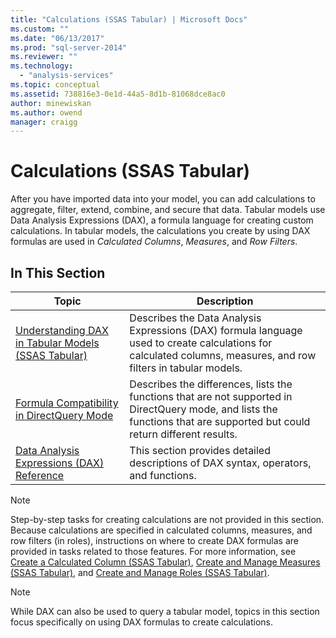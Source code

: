 ```yaml
---
title: "Calculations (SSAS Tabular) | Microsoft Docs"
ms.custom: ""
ms.date: "06/13/2017"
ms.prod: "sql-server-2014"
ms.reviewer: ""
ms.technology: 
  - "analysis-services"
ms.topic: conceptual
ms.assetid: 738816e3-0e1d-44a5-8d1b-81068dce8ac0
author: minewiskan
ms.author: owend
manager: craigg
---
```

# Calculations (SSAS Tabular)
  After you have imported data into your model, you can add calculations to aggregate, filter, extend, combine, and secure that data. Tabular models use Data Analysis Expressions (DAX), a formula language for creating custom calculations. In tabular models, the calculations you create by using DAX formulas are used in *Calculated Columns*, *Measures*, and *Row Filters*.  
  
## In This Section  
  
|Topic|Description|  
|-----------|-----------------|  
|[Understanding DAX in Tabular Models &#40;SSAS Tabular&#41;](understanding-dax-in-tabular-models-ssas-tabular.md)|Describes the Data Analysis Expressions (DAX) formula language used to create calculations for calculated columns, measures, and row filters in tabular models.|  
|[Formula Compatibility in DirectQuery Mode](../dax-formula-compatibility-in-directquery-mode-ssas-2014.md)|Describes the differences, lists the functions that are not supported in DirectQuery mode, and lists the functions that are supported but could return different results.|  
|[Data Analysis Expressions &#40;DAX&#41; Reference](https://msdn.microsoft.com/library/gg413422(v=sql.120).aspx)|This section provides detailed descriptions of DAX syntax, operators, and functions.|  
  
> [!NOTE]  
>  Step-by-step tasks for creating calculations are not provided in this section. Because calculations are specified in calculated columns, measures, and row filters (in roles), instructions on where to create DAX formulas are provided in tasks related to those features. For more information, see [Create a Calculated Column &#40;SSAS Tabular&#41;](ssas-calculated-columns-create-a-calculated-column.md), [Create and Manage Measures &#40;SSAS Tabular&#41;](measures-ssas-tabular.md), and [Create and Manage Roles &#40;SSAS Tabular&#41;](roles-ssas-tabular.md).  
  
> [!NOTE]  
>  While DAX can also be used to query a tabular model, topics in this section focus specifically on using DAX formulas to create calculations.  
  
  
